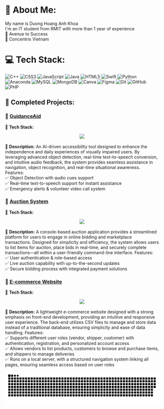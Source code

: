 # 💫 About Me:
My name is Duong Hoang Anh Khoa<br>I'm an IT student from RMIT with more than 1 year of experience<br>📄 Avenue to Success<br>📄 Concentrix Vietnam


# 💻 Tech Stack:
![C++](https://img.shields.io/badge/c++-%2300599C.svg?style=for-the-badge&logo=c%2B%2B&logoColor=white) ![CSS3](https://img.shields.io/badge/css3-%231572B6.svg?style=for-the-badge&logo=css3&logoColor=white) ![JavaScript](https://img.shields.io/badge/javascript-%23323330.svg?style=for-the-badge&logo=javascript&logoColor=%23F7DF1E) ![Java](https://img.shields.io/badge/java-%23ED8B00.svg?style=for-the-badge&logo=openjdk&logoColor=white) ![HTML5](https://img.shields.io/badge/html5-%23E34F26.svg?style=for-the-badge&logo=html5&logoColor=white) ![Swift](https://img.shields.io/badge/swift-F54A2A?style=for-the-badge&logo=swift&logoColor=white) ![Python](https://img.shields.io/badge/python-3670A0?style=for-the-badge&logo=python&logoColor=ffdd54) ![Anaconda](https://img.shields.io/badge/Anaconda-%2344A833.svg?style=for-the-badge&logo=anaconda&logoColor=white) ![MySQL](https://img.shields.io/badge/mysql-4479A1.svg?style=for-the-badge&logo=mysql&logoColor=white) ![MongoDB](https://img.shields.io/badge/MongoDB-%234ea94b.svg?style=for-the-badge&logo=mongodb&logoColor=white) ![Canva](https://img.shields.io/badge/Canva-%2300C4CC.svg?style=for-the-badge&logo=Canva&logoColor=white) ![Figma](https://img.shields.io/badge/figma-%23F24E1E.svg?style=for-the-badge&logo=figma&logoColor=white) ![Git](https://img.shields.io/badge/git-%23F05033.svg?style=for-the-badge&logo=git&logoColor=white) ![GitHub](https://img.shields.io/badge/github-%23121011.svg?style=for-the-badge&logo=github&logoColor=white)![PHP](https://img.shields.io/badge/php-%23777BB4.svg?style=for-the-badge&logo=php&logoColor=white)

## 💯 Completed Projects:
### 🔹 [GuidanceAid](https://github.com/anhkhoa31/SEPM-GuidanceAid)  
🔧 **Tech Stack:**   
 <p align="center">
      <a href="https://skillicons.dev">
        <img src="https://skillicons.dev/icons?i=swift,firebase,apple,figma,github" />
      </a>
  </p>

🎯 **Description:** An AI-driven accessibility tool designed to enhance the independence and daily experiences of visually impaired users. By leveraging advanced object detection, real-time text-to-speech conversion, and intuitive audio feedback, the system provides seamless assistance in navigation, object recognition, and real-time situational awareness. Features:  
✅ Object Detection with audio cues support  
✅ Real-time text-to-speech support for instant assistance  
✅ Emergency alerts & volunteer video call system 

### 🔹 [Auction System](https://github.com/anhkhoa31/auction-system)  
🔧 **Tech Stack:**  
<p align="center">
      <a href="https://skillicons.dev">
        <img src="https://skillicons.dev/icons?i=cpp,github" />
      </a>
  </p>

🎯 **Description:** A console-based auction application provides a streamlined platform for users to engage in online bidding and marketplace transactions. Designed for simplicity and efficiency, the system allows users to list items for auction, place bids in real-time, and securely complete transactions—all within a user-friendly command-line interface. Features:  
✅ User authentication & role-based access  
✅ Live auction capability with up-to-the-second updates  
✅ Secure bidding process with integrated payment solutions 

### 🔹 [E-commerce Website](https://github.com/anhkhoa31/e-commerce-website)  
🔧 **Tech Stack:**  
<p align="center">
      <a href="https://skillicons.dev">
        <img src="https://skillicons.dev/icons?i=html,javascript,css,php,github" />
      </a>
  </p>

🎯 **Description:** A lightweight e-commerce website designed with a strong emphasis on front-end development, providing an intuitive and responsive user experience. The back-end utilizes CSV files to manage and store data instead of a traditional database, ensuring simplicity and ease of data handling. Features:  
✅ Supports different user roles (vendor, shipper, customer) with authentication, registration, and personalized account access  
✅ Allows vendors to list products, customers to browse and purchase items, and shippers to manage deliveries  
✅ Runs on a local server, with a structured navigation system linking all pages, ensuring seamless access based on user roles 


<picture>
  <source media="(prefers-color-scheme: dark)" srcset="https://raw.githubusercontent.com/vutrongnhannguyen/vutrongnhannguyen/output/github-snake-dark.svg" />
  <source media="(prefers-color-scheme: light)" srcset="https://raw.githubusercontent.com/vutrongnhannguyen/vutrongnhannguyen/output/github-snake.svg" />
  <img alt="github-snake" src="https://raw.githubusercontent.com/vutrongnhannguyen/vutrongnhannguyen/output/github-snake.svg" />
</picture>

